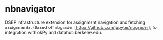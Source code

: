 # nbnavigator
DSEP Infrastructure extension for assignment navigation and fetching assignments. (Based off nbgrader [https://github.com/jupyter/nbgrader], for integration with okPy and datahub.berkeley.edu.
